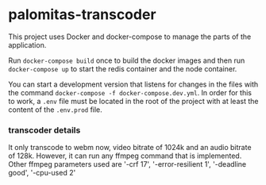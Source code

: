 # palomitas-transcoder

This project uses Docker and docker-compose to manage the parts of the application.

Run `docker-compose build` once to build the docker images and then run `docker-compose up` to start the redis container and the node container.

You can start a development version that listens for changes in the files with the command `docker-compose -f docker-compose.dev.yml`. In order for this to work, a `.env` file must be located in the root of the project with at least the content of the `.env.prod` file.

### transcoder details

It only transcode to webm now, video bitrate of 1024k and an audio bitrate of 128k. However, it can run any ffmpeg command that is implemented. Other ffmpeg parameters used are '-crf 17', '-error-resilient 1', '-deadline good', '-cpu-used 2'
